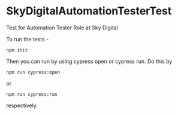 # SkyDigitalAutomationTesterTest
 Test for Automation Tester Role at Sky Digital

 To run the tests -
 ```
 npm init
 ```
 Then you can run by using cypress open or cypress run. Do this by
 ```
 npm run cypress:open
 ```
 or
 ```
 npm run cypress:run
 ```
 respectively. 

